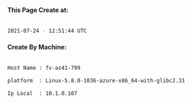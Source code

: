 
   
#### This Page Create at:

```bash

2021-07-24 - 12:51:44 UTC

```

#### Create By Machine:

```bash

Host Name : fv-az41-799

platform  : Linux-5.8.0-1036-azure-x86_64-with-glibc2.31

Ip Local  : 10.1.0.107

```

